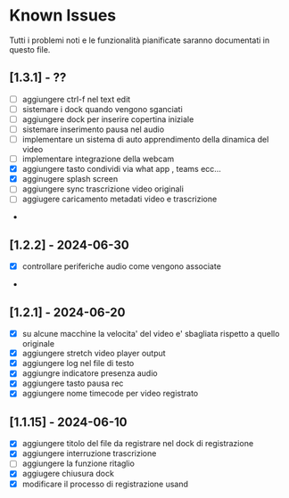 # Known Issues

Tutti i problemi noti e le funzionalità pianificate saranno documentati in questo file.
## [1.3.1] - ??
- [ ] aggiungere ctrl-f nel text edit 
- [ ] sistemare i dock quando vengono sganciati
- [ ] aggiungere dock per inserire copertina iniziale
- [ ] sistemare inserimento pausa nel audio 
- [ ] implementare un sistema di auto apprendimento della dinamica del video 
- [ ] implementare integrazione della webcam
- [x] aggiungere tasto condividi via what app  , teams ecc...
- [x] agginugere splash screen
- [ ] aggiungere sync trascrizione video originali 
- [ ] aggiugere caricamento metadati video e trascrizione
- 
## [1.2.2] - 2024-06-30
- [x] controllare periferiche audio come vengono associate
- 
## [1.2.1] - 2024-06-20
- [x] su alcune macchine la velocita' del video e' sbagliata rispetto a quello originale
- [x] aggiungere stretch video player output
- [x] aggiungere log nel file di testo
- [x] aggiungre indicatore presenza audio 
- [x] aggiungere tasto pausa rec
- [x] aggiungere nome timecode per video registrato
## [1.1.15] - 2024-06-10

- [x] aggiungere titolo del file da registrare nel dock di registrazione
- [x] aggiungere interruzione trascrizione
- [ ] aggiungere la funzione ritaglio
- [x] aggiugere chiusura dock
- [x] modificare il processo di registrazione usand